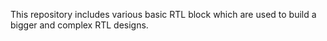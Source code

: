 This repository includes various basic RTL block which are used to build a bigger and complex RTL designs.
